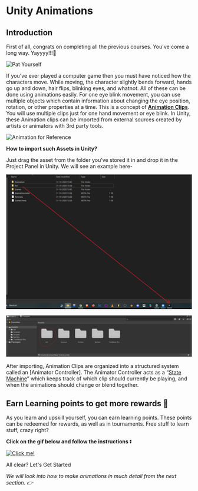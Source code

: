 # Unity Animations

## Introduction

First of all, congrats on completing all the previous courses. You've come a long way. Yayyyy!!!🤘

![Pat Yourself](https://media.giphy.com/media/5bgXQi09KD8S7CGKBy/giphy.gif)

If you’ve ever played a computer game then you must have noticed how the characters move. While moving, the character slightly bends forward, hands go up and down, hair flips, blinking eyes, and whatnot. All of these can be done using animations easily. For one eye blink movement, you can use multiple objects which contain information about changing the eye position, rotation, or other properties at a time. This is a concept of **[Animation Clips](https://docs.unity3d.com/Manual/AnimationClips.html)**. You will use multiple clips just for one hand movement or eye blink. In Unity, these Animation clips can be imported from external sources created by artists or animators with 3rd party tools.

![Animation for Reference](https://media.giphy.com/media/l2JhL0Gpfbvs4Y07K/giphy.gif)

**How to import such Assets in Unity?**
    
Just drag the asset from the folder you’ve stored it in and drop it in the Project Panel in Unity. We will see an example here-
    

![Drag and Drop](./Image/drag_drop.png)

    

![Folders](./Image/folder.png)

    

After importing, Animation Clips are organized into a structured system called an [Animator Controller]. The Animator Controller acts as a “[State Machine](https://docs.unity3d.com/Manual/AnimationStateMachines.html)” which keeps track of which clip should currently be playing, and when the animations should change or blend together.

## Earn Learning points to get more rewards 🎁

As you learn and upskill yourself, you can earn learning points. These points can be redeemed for rewards, as well as in tournaments. Free stuff to learn stuff, crazy right?

**Click on the gif below and follow the instructions** ⏬

[![Click me!](https://media.giphy.com/media/zz1v8vjwQwTja/giphy.gif)](https://academy.outscal.com/welcome/build-in-public/assignments)



All clear? Let's Get Started

*We will look into how to make animations in much detail from the next section. 👉*

